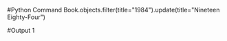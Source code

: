 #Python Command
Book.objects.filter(title="1984").update(title="Nineteen Eighty-Four") 

#Output
1

